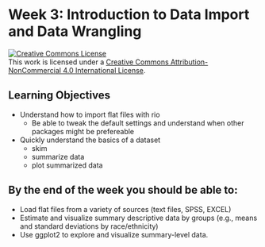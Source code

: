 # Week 3: Introduction to Data Import and Data Wrangling

<a rel="license" href="http://creativecommons.org/licenses/by-nc/4.0/"><img alt="Creative Commons License" style="border-width:0" src="https://i.creativecommons.org/l/by-nc/4.0/88x31.png" /></a><br />This work is licensed under a <a rel="license" href="http://creativecommons.org/licenses/by-nc/4.0/">Creative Commons Attribution-NonCommercial 4.0 International License</a>.

## Learning Objectives
* Understand how to import flat files with rio
	+ Be able to tweak the default settings and understand when other packages might be prefereable
* Quickly understand the basics of a dataset
	+ skim
	+ summarize data
	+ plot summarized data

## By the end of the week you should be able to:
* Load flat files from a variety of sources (text files, SPSS, EXCEL)
* Estimate and visualize summary descriptive data by groups (e.g., means and standard deviations by race/ethnicity)
* Use ggplot2 to explore and visualize summary-level data.